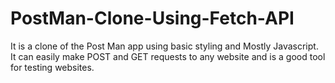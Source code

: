 # PostMan-Clone-Using-Fetch-API
It is a clone of the Post Man app using basic styling and Mostly Javascript. It can easily make POST and GET requests to any website and is a good tool for testing websites.

